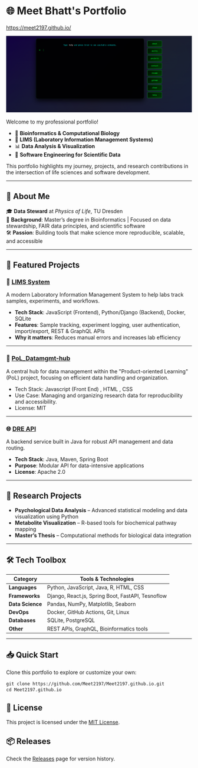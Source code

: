 # 🌐 Meet Bhatt's Portfolio

https://meet2197.github.io/

![alt text](<Screenshot from 2025-07-11 13-51-45.png>)

Welcome to my professional portfolio!

- 🧬 **Bioinformatics & Computational Biology**
- 🧪 **LIMS (Laboratory Information Management Systems)**
- 📊 **Data Analysis & Visualization**
- 💾 **Software Engineering for Scientific Data**

This portfolio highlights my journey, projects, and research contributions in the intersection of life sciences and software development.

---

## 🚀 About Me

🎓 **Data Steward** at *Physics of Life*, TU Dresden  
🔬 **Background**: Master’s degree in Bioinformatics | Focused on data stewardship, FAIR data principles, and scientific software  
🛠️ **Passion**: Building tools that make science more reproducible, scalable, and accessible

---

## 📌 Featured Projects

### 🧪 [LIMS System](https://github.com/Meet2197/LIMS-system)
A modern Laboratory Information Management System to help labs track samples, experiments, and workflows.

- **Tech Stack**: JavaScript (Frontend), Python/Django (Backend), Docker, SQLite
- **Features**: Sample tracking, experiment logging, user authentication, import/export, REST & GraphQL APIs
- **Why it matters**: Reduces manual errors and increases lab efficiency

---

### 💾 [PoL_Datamgmt-hub](https://github.com/Meet2197/PoL_Datamgmt-hub)
A central hub for data management within the "Product-oriented Learning" (PoL) project, focusing on efficient data handling and organization.

- Tech Stack: Javascript (Front End) , HTML , CSS
- Use Case: Managing and organizing research data for reproducibility and accessibility.
- License: MIT
  
---

### 🌐 [DRE API](https://github.com/Meet2197/DRE-Api)
A backend service built in Java for robust API management and data routing.

- **Tech Stack**: Java, Maven, Spring Boot
- **Purpose**: Modular API for data-intensive applications
- **License**: Apache 2.0

---

## 🧪 Research Projects

- **Psychological Data Analysis** – Advanced statistical modeling and data visualization using Python
- **Metabolite Visualization** – R-based tools for biochemical pathway mapping
- **Master’s Thesis** – Computational methods for biological data integration

---

## 🛠️ Tech Toolbox

| Category         | Tools & Technologies                             |
|------------------|--------------------------------------------------|
| **Languages**    | Python, JavaScript, Java, R, HTML, CSS           |
| **Frameworks**   | Django, React.js, Spring Boot, FastAPI, Tesnoflow|
| **Data Science** | Pandas, NumPy, Matplotlib, Seaborn               |
| **DevOps**       | Docker, GitHub Actions, Git, Linux               |
| **Databases**    | SQLite, PostgreSQL                               |
| **Other**        | REST APIs, GraphQL, Bioinformatics tools         |

---

## 📥 Quick Start

Clone this portfolio to explore or customize your own:

```
git clone https://github.com/Meet2197/Meet2197.github.io.git
cd Meet2197.github.io
```

## 📄 License
This project is licensed under the [MIT License](LICENSE).

## 📦 Releases
Check the [Releases](https://github.com/Meet2197/Meet2197.github.io/releases) page for version history.
